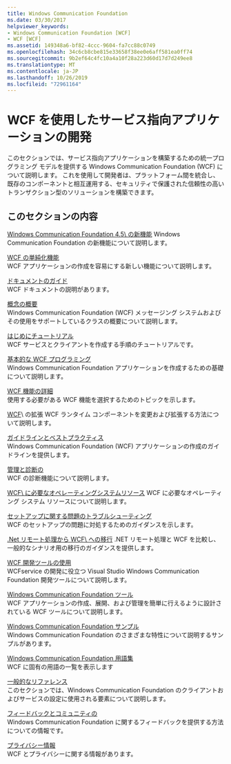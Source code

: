 ```yaml
---
title: Windows Communication Foundation
ms.date: 03/30/2017
helpviewer_keywords:
- Windows Communication Foundation [WCF]
- WCF [WCF]
ms.assetid: 149348a6-bf82-4ccc-9604-fa7cc88c0749
ms.openlocfilehash: 34c6cb8cbe815e33658f38ee0e6aff581ea0ff74
ms.sourcegitcommit: 9b2ef64c4fc10a4a10f28a223d60d17d7d249ee8
ms.translationtype: MT
ms.contentlocale: ja-JP
ms.lasthandoff: 10/26/2019
ms.locfileid: "72961164"
---
```

# <a name="develop-service-oriented-applications-with-wcf"></a>WCF を使用したサービス指向アプリケーションの開発

このセクションでは、サービス指向アプリケーションを構築するための統一プログラミング モデルを提供する Windows Communication Foundation (WCF) について説明します。 これを使用して開発者は、プラットフォーム間を統合し、既存のコンポーネントと相互運用する、セキュリティで保護された信頼性の高いトランザクション型のソリューションを構築できます。

## <a name="in-this-section"></a>このセクションの内容

 [Windows Communication Foundation 4.5\ の新機能](whats-new.md)
 Windows Communication Foundation の新機能について説明します。

 [WCF の単純化機能](wcf-simplification-features.md)\
 WCF アプリケーションの作成を容易にする新しい機能について説明します。

 [ドキュメントのガイド](guide-to-the-documentation.md)\
 WCF ドキュメントの説明があります。

 [概念の概要](conceptual-overview.md)\
 Windows Communication Foundation (WCF) メッセージング システムおよびその使用をサポートしているクラスの概要について説明します。

 [はじめにチュートリアル](getting-started-tutorial.md)\
 WCF サービスとクライアントを作成する手順のチュートリアルです。

 [基本的な WCF プログラミング](basic-wcf-programming.md)\
 Windows Communication Foundation アプリケーションを作成するための基礎について説明します。

 [WCF 機能の詳細](./feature-details/index.md)\
 使用する必要がある WCF 機能を選択するためのトピックを示します。

 [WCF](./extending/index.md)\ の拡張
 WCF ランタイム コンポーネントを変更および拡張する方法について説明します。

 [ガイドラインとベストプラクティス](guidelines-and-best-practices.md)\
 Windows Communication Foundation (WCF) アプリケーションの作成のガイドラインを提供します。

 [管理と診断の](./diagnostics/index.md)\
 WCF の診断機能について説明します。

 [WCF\ に必要なオペレーティングシステムリソース](operating-system-resources-required-by-wcf.md)
 WCF に必要なオペレーティング システム リソースについて説明します。

 [セットアップに関する問題のトラブルシューティング](troubleshooting-setup-issues.md)\
 WCF のセットアップの問題に対処するためのガイダンスを示します。

 [.Net リモート処理から WCF\ への移行](migrating-from-net-remoting-to-wcf.md)
 .NET リモート処理と WCF を比較し、一般的なシナリオ用の移行のガイダンスを提供します。

 [WCF 開発ツールの使用](using-the-wcf-development-tools.md)\
 WCFservice の開発に役立つ Visual Studio Windows Communication Foundation 開発ツールについて説明します。

 [Windows Communication Foundation ツール](tools.md)\
 WCF アプリケーションの作成、展開、および管理を簡単に行えるように設計されている WCF ツールについて説明します。

 [Windows Communication Foundation サンプル](./samples/index.md)\
 Windows Communication Foundation のさまざまな特性について説明するサンプルがあります。

 [Windows Communication Foundation 用語集](glossary.md)\
 WCF に固有の用語の一覧を表示します

 [一般的なリファレンス](general-reference.md)\
 このセクションでは、Windows Communication Foundation のクライアントおよびサービスの設定に使用される要素について説明します。

 [フィードバックとコミュニティの](feedback-and-community.md)\
 Windows Communication Foundation に関するフィードバックを提供する方法についての情報です。

 [プライバシー情報](privacy-information.md)\
 WCF とプライバシーに関する情報があります。
